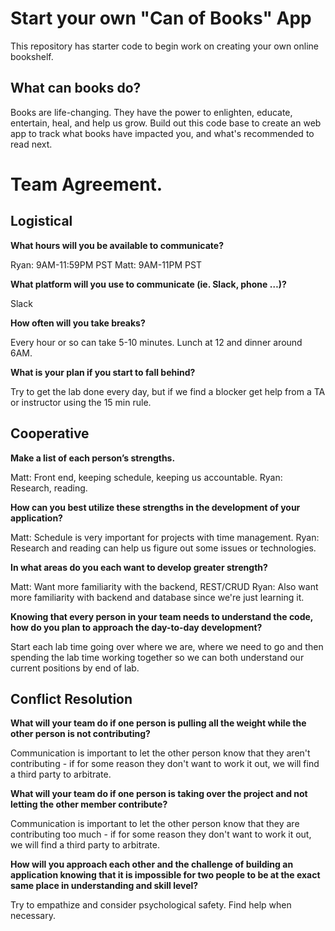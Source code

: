 # Start your own "Can of Books" App

This repository has starter code to begin work on creating your own online bookshelf.

## What can books do?

Books are life-changing. They have the power to enlighten, educate, entertain, heal, and help us grow. Build out this code base to create an web app to track what books have impacted you, and what's recommended to read next.

# Team Agreement.

## Logistical

**What hours will you be available to communicate?**

Ryan: 9AM-11:59PM PST
Matt: 9AM-11PM PST

**What platform will you use to communicate (ie. Slack, phone …)?**

Slack

**How often will you take breaks?**

Every hour or so can take 5-10 minutes. Lunch at 12 and dinner around 6AM.

**What is your plan if you start to fall behind?**

Try to get the lab done every day, but if we find a blocker get help from a TA or instructor using the 15 min rule.

## Cooperative

**Make a list of each person’s strengths.**

Matt: Front end, keeping schedule, keeping us accountable. 
Ryan: Research, reading.

**How can you best utilize these strengths in the development of your application?**

Matt: Schedule is very important for projects with time management.
Ryan: Research and reading can help us figure out some issues or technologies.

**In what areas do you each want to develop greater strength?**

Matt: Want more familiarity with the backend, REST/CRUD
Ryan: Also want more familiarity with backend and database since we're just learning it.

**Knowing that every person in your team needs to understand the code, how do you plan to approach the day-to-day development?**

Start each lab time going over where we are, where we need to go and then spending the lab time working together so we can both understand our current positions by end of lab.


## Conflict Resolution


**What will your team do if one person is pulling all the weight while the other person is not contributing?**

Communication is important to let the other person know that they aren't contributing - if for some reason they don't want to work it out, we will find a third party to arbitrate.

**What will your team do if one person is taking over the project and not letting the other member contribute?**

Communication is important to let the other person know that they are contributing too much - if for some reason they don't want to work it out, we will find a third party to arbitrate.

**How will you approach each other and the challenge of building an application knowing that it is impossible for two people to be at the exact same place in understanding and skill level?**

Try to empathize and consider psychological safety. Find help when necessary.